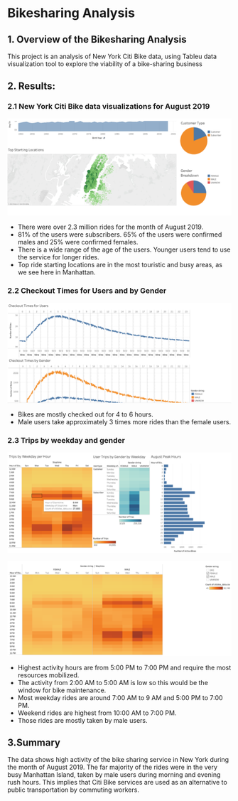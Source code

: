# Bikesharing Analysis

## 1. Overview of the Bikesharing Analysis

This project is an analysis of New York Citi Bike data, using Tableu data visualization tool to explore the viability of a bike-sharing business

## 2. Results:

### 2.1 New York Citi Bike data visualizations for August 2019

<p align="center">
  <img  src="Resources/1.png">
</p>

* There were over 2.3 million rides for the month of August 2019.
* 81% of the users were subscribers. 65% of the users were confirmed males and 25% were confirmed females.
* There is a wide range of the age of the users. Younger users tend to use the service for longer rides.
* Top ride starting locations are in the most touristic and busy areas, as we see here in Manhattan.

### 2.2  Checkout Times for Users and by Gender

<p align="center">
  <img  src="Resources/2.png ">
</p>

* Bikes are mostly checked out for 4 to 6 hours.
* Male users take approximately 3 times more rides than the female users.

### 2.3 Trips by weekday and gender

<p align="center">
  <img  src="Resources/3.png">
</p>

<p align="center">
  <img  src="Resources/4.png">
</p>

* Highest activity hours are from 5:00 PM to 7:00 PM and require the most resources mobilized.
* The activity from 2:00 AM to 5:00 AM is low so this would be the window for bike maintenance.
* Most weekday rides are around 7:00 AM to 9 AM and 5:00 PM to 7:00 PM.
* Weekend rides are highest from 10:00 AM to 7:00 PM.
* Those rides are mostly taken by male users.

## 3.Summary

The data shows high activity of the bike sharing service in New York during the month of August 2019.
The far majority of the rides were in the very busy Manhattan Island, taken by male users during morning and evening rush hours. This implies that Citi Bike services are used as an alternative to public transportation by commuting workers.

